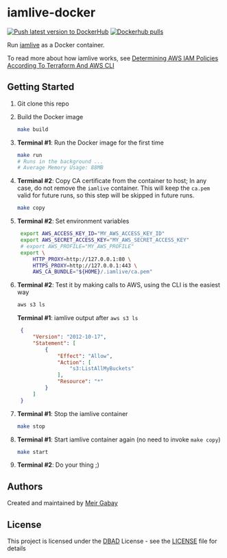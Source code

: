 # iamlive-docker

[![Push latest version to DockerHub](https://github.com/unfor19/iamlive-docker/actions/workflows/release.yml/badge.svg)](https://github.com/unfor19/iamlive-docker/actions/workflows/release.yml) [![Dockerhub pulls](https://img.shields.io/docker/pulls/unfor19/iamlive-docker)](https://hub.docker.com/r/unfor19/iamlive-docker)


Run [iamlive](https://github.com/iann0036/iamlive) as a Docker container.

To read more about how iamlive works, see [Determining AWS IAM Policies According To Terraform And AWS CLI
](https://meirg.co.il/2021/04/23/determining-aws-iam-policies-according-to-terraform-and-aws-cli/)

## Getting Started

1. Git clone this repo
2. Build the Docker image
   ```bash
   make build
   ```
3. **Terminal #1**: Run the Docker image for the first time
    ```bash
    make run
    # Runs in the background ...
    # Average Memory Usage: 88MB
    ```
4. **Terminal #2**: Copy CA certificate from the container to host; In any case, do not remove the `iamlive` container. This will keep the `ca.pem` valid for future runs, so this step will be skipped in future runs.
    ```bash
    make copy
    ```
5. **Terminal #2**: Set environment variables
   ```bash
    export AWS_ACCESS_KEY_ID="MY_AWS_ACCESS_KEY_ID"
    export AWS_SECRET_ACCESS_KEY="MY_AWS_SECRET_ACCESS_KEY"
    # export AWS_PROFILE="MY_AWS_PROFILE"
    export \
        HTTP_PROXY=http://127.0.0.1:80 \
        HTTPS_PROXY=http://127.0.0.1:443 \
        AWS_CA_BUNDLE="${HOME}/.iamlive/ca.pem"
   ```
6. **Terminal #2**: Test it by making calls to AWS, using the CLI is the easiest way
   ```bash
   aws s3 ls
   ```

   **Terminal #1**: iamlive output after `aws s3 ls`
   ```json
    {
        "Version": "2012-10-17",
        "Statement": [
            {
                "Effect": "Allow",
                "Action": [
                    "s3:ListAllMyBuckets"
                ],
                "Resource": "*"
            }
        ]
    }   
   ```
7. **Terminal #1**: Stop the iamlive container
   ```bash
   make stop
   ```
8. **Terminal #1**: Start iamlive container again (no need to invoke `make copy`)
   ```bash
   make start
   ```
9. **Terminal #2**: Do your thing ;)
## Authors

Created and maintained by [Meir Gabay](https://github.com/unfor19)

## License

This project is licensed under the [DBAD](https://dbad-license.org/) License - see the [LICENSE](https://github.com/unfor19/iamlive-docker/blob/master/LICENSE) file for details
